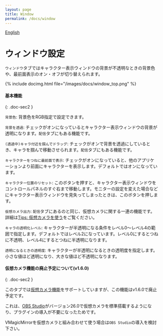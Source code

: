 ```yaml
---
layout: page
title: Window
permalink: /docs/window
---
```


[English](../en/docs/window)

# ウィンドウ設定

`ウィンドウ`タブではキャラクター表示ウィンドウの背景が不透明なときの背景色や、最前面表示のオン・オフが切り替えられます。

{% include docimg.html file="/images/docs/window_top.png" %}

#### 基本機能
{: .doc-sec2 }

`背景色`: 背景色をRGB指定で設定できます。

`背景を透過`: チェックがオンになっているとキャラクター表示ウィンドウの背景が透明になります。`配信`タブにもある機能です。

`(透過中)キャラ付近を掴んでドラッグ`: チェックがオンで背景を透過にしているとき、キャラを掴んで移動させられます。`配信`タブにもある機能です。

`キャラクターをつねに最前面で表示`: チェックがオンになっていると、他のアプリケーションより前面にキャラクターを表示します。デフォルトではオンになっています。

`キャラクター位置のリセット`: このボタンを押すと、キャラクター表示ウィンドウをコントロールパネルのすぐ右まで移動します。モニターの設定を変えた場合などにキャラクター表示ウィンドウを見失ってしまったときは、このボタンを押します。

`仮想カメラ出力`: `配信`タブにあるのと同じ、仮想カメラに関する一連の機能です。詳細は[Tips: 仮想カメラを使う](../tips/virtual_camera)をご覧ください。

`キャラの透明化レベル`: キャラクターが半透明になる条件をレベル0～レベル4の範囲で指定します。デフォルトではレベル2になっています。レベル0にするとつねに不透明、レベル4にするとつねに半透明になります。

`透明になるときの透明度`: キャラクターが半透明になるときの透明度を指定します。小さな値ほど透明になり、大きな値ほど不透明になります。

#### 仮想カメラ機能の廃止予定について(v1.6.0)
{: .doc-sec2 }

このタブでは[仮想カメラ機能](../tips/virtual_camera)をサポートしていますが、この機能はv1.6.0で廃止予定です。

これは、[OBS Studio](https://obsproject.com/ja/download)がバージョン26.0で仮想カメラを標準搭載するようになり、プラグインの導入が不要になったためです。

VMagicMirrorを仮想カメラと組み合わせて使う場合は`OBS Studio`の導入を検討下さい。
